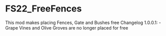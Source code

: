 # FS22_FreeFences
This mod makes placing Fences, Gate and Bushes free 
Changelog 1.0.0.1: -Grape Vines and Olive Groves are no longer placed for free
